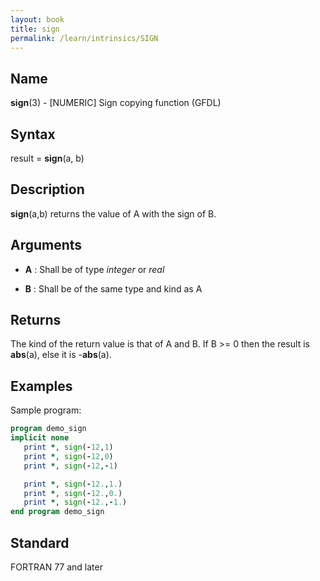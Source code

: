 ```yaml
---
layout: book
title: sign
permalink: /learn/intrinsics/SIGN
---
```

## __Name__

__sign__(3) - \[NUMERIC\] Sign copying function
(GFDL)

## __Syntax__

result = __sign__(a, b)

## __Description__

__sign__(a,b) returns the value of A with the sign of B.

## __Arguments__

  - __A__
    : Shall be of type _integer_ or _real_

  - __B__
    : Shall be of the same type and kind as A

## __Returns__

The kind of the return value is that of A and B. If B \>= 0 then the
result is __abs__(a), else it is -__abs__(a).

## __Examples__

Sample program:

```fortran
program demo_sign
implicit none
   print *, sign(-12,1)
   print *, sign(-12,0)
   print *, sign(-12,-1)

   print *, sign(-12.,1.)
   print *, sign(-12.,0.)
   print *, sign(-12.,-1.)
end program demo_sign
```

## __Standard__

FORTRAN 77 and later
